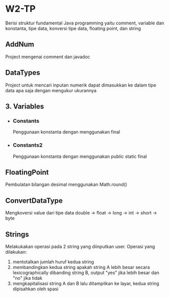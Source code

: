 # W2-TP
Berisi struktur fundamental Java programming yaitu comment, variable dan konstanta, tipe data, konversi tipe data, floating point, dan string

## AddNum
Project mengenai comment dan javadoc

## DataTypes
Project untuk mencari inputan numerik dapat dimasukkan ke dalam tipe data apa saja dengan mengukur ukurannya

## 3. Variables
  + ### Constants
    Penggunaan konstanta dengan menggunakan final
  + ### Constants2
    Penggunaan konstanta dengan menggunakan public static final

## FloatingPoint
Pembulatan bilangan desimal menggunakan Math.round()

## ConvertDataType
Mengkoversi value dari tipe data double -> float -> long -> int -> short -> byte

## Strings
Melakukakan operasi pada 2 string yang diinputkan user.  Operasi yang dilakukan:
1. mentotalkan jumlah huruf kedua string
2. membandingkan kedua string apakah string A lebih besar secara lexicographically dibanding string B, output "yes" jika lebih besar dan "no" jika tidak
3. mengkapitalisasi string A dan B lalu ditampilkan ke layar, kedua string dipisahkan oleh spasi
